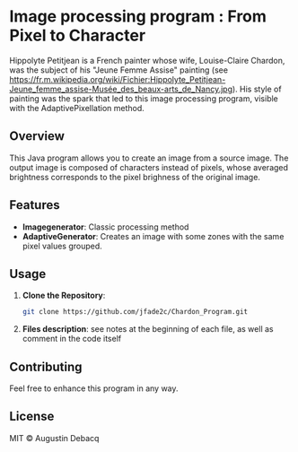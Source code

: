 # Image processing program : From Pixel to Character

Hippolyte Petitjean is a French painter whose wife, Louise-Claire Chardon, was the subject of his
"Jeune Femme Assise" painting (see https://fr.m.wikipedia.org/wiki/Fichier:Hippolyte_Petitjean-Jeune_femme_assise-Musée_des_beaux-arts_de_Nancy.jpg). 
His style of painting was the spark that led to this image processing program, visible with the AdaptivePixellation method.

## Overview
This Java program allows you to create an image from a source image. The output image is composed of characters instead of pixels,
whose averaged brightness corresponds to the pixel brighness of the original image.

## Features
- **Imagegenerator**: Classic processing method
- **AdaptiveGenerator**: Creates an image with some zones with the same pixel values grouped.

## Usage
1. **Clone the Repository**:
   ```bash
   git clone https://github.com/jfade2c/Chardon_Program.git

2. **Files description**:
   see notes at the beginning of each file, as well as comment in the code itself

## Contributing

Feel free to enhance this program in any way.

## License

MIT © Augustin Debacq

